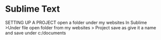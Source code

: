 # Sublime Text
SETTING UP A PROJECT
open a folder under my websites
In Sublime >Under file open folder from my websites > Project save as give it a name and save under c:/documents


